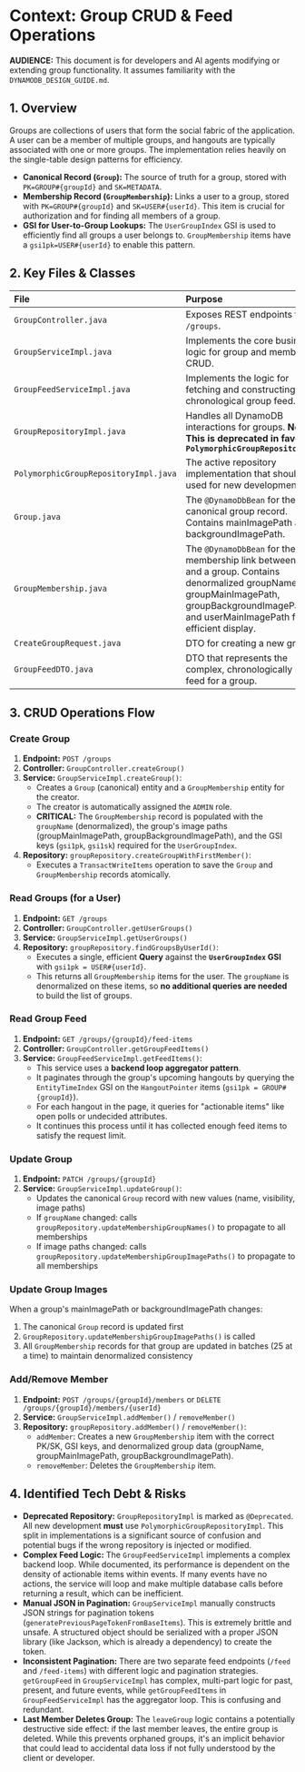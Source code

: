 # Context: Group CRUD & Feed Operations

**AUDIENCE:** This document is for developers and AI agents modifying or extending group functionality. It assumes familiarity with the `DYNAMODB_DESIGN_GUIDE.md`.

## 1. Overview

Groups are collections of users that form the social fabric of the application. A user can be a member of multiple groups, and hangouts are typically associated with one or more groups. The implementation relies heavily on the single-table design patterns for efficiency.

- **Canonical Record (`Group`):** The source of truth for a group, stored with `PK=GROUP#{groupId}` and `SK=METADATA`.
- **Membership Record (`GroupMembership`):** Links a user to a group, stored with `PK=GROUP#{groupId}` and `SK=USER#{userId}`. This item is crucial for authorization and for finding all members of a group.
- **GSI for User-to-Group Lookups:** The `UserGroupIndex` GSI is used to efficiently find all groups a user belongs to. `GroupMembership` items have a `gsi1pk=USER#{userId}` to enable this pattern.

## 2. Key Files & Classes

| File | Purpose |
| :--- | :--- |
| `GroupController.java` | Exposes REST endpoints for `/groups`. |
| `GroupServiceImpl.java` | Implements the core business logic for group and membership CRUD. |
| `GroupFeedServiceImpl.java` | Implements the logic for fetching and constructing the chronological group feed. |
| `GroupRepositoryImpl.java` | Handles all DynamoDB interactions for groups. **Note: This is deprecated in favor of `PolymorphicGroupRepositoryImpl`** |
| `PolymorphicGroupRepositoryImpl.java` | The active repository implementation that should be used for new development. |
| `Group.java` | The `@DynamoDbBean` for the canonical group record. Contains mainImagePath and backgroundImagePath. |
| `GroupMembership.java` | The `@DynamoDbBean` for the membership link between a user and a group. Contains denormalized groupName, groupMainImagePath, groupBackgroundImagePath, and userMainImagePath for efficient display. |
| `CreateGroupRequest.java` | DTO for creating a new group. |
| `GroupFeedDTO.java` | DTO that represents the complex, chronologically sorted feed for a group. |

## 3. CRUD Operations Flow

### Create Group

1.  **Endpoint:** `POST /groups`
2.  **Controller:** `GroupController.createGroup()`
3.  **Service:** `GroupServiceImpl.createGroup()`:
    *   Creates a `Group` (canonical) entity and a `GroupMembership` entity for the creator.
    *   The creator is automatically assigned the `ADMIN` role.
    *   **CRITICAL:** The `GroupMembership` record is populated with the `groupName` (denormalized), the group's image paths (groupMainImagePath, groupBackgroundImagePath), and the GSI keys (`gsi1pk`, `gsi1sk`) required for the `UserGroupIndex`.
4.  **Repository:** `groupRepository.createGroupWithFirstMember()`:
    *   Executes a `TransactWriteItems` operation to save the `Group` and `GroupMembership` records atomically.

### Read Groups (for a User)

1.  **Endpoint:** `GET /groups`
2.  **Controller:** `GroupController.getUserGroups()`
3.  **Service:** `GroupServiceImpl.getUserGroups()`
4.  **Repository:** `groupRepository.findGroupsByUserId()`:
    *   Executes a single, efficient **Query** against the **`UserGroupIndex` GSI** with `gsi1pk = USER#{userId}`.
    *   This returns all `GroupMembership` items for the user. The `groupName` is denormalized on these items, so **no additional queries are needed** to build the list of groups.

### Read Group Feed

1.  **Endpoint:** `GET /groups/{groupId}/feed-items`
2.  **Controller:** `GroupController.getGroupFeedItems()`
3.  **Service:** `GroupFeedServiceImpl.getFeedItems()`:
    *   This service uses a **backend loop aggregator pattern**.
    *   It paginates through the group's upcoming hangouts by querying the `EntityTimeIndex` GSI on the `HangoutPointer` items (`gsi1pk = GROUP#{groupId}`).
    *   For each hangout in the page, it queries for "actionable items" like open polls or undecided attributes.
    *   It continues this process until it has collected enough feed items to satisfy the request limit.

### Update Group

1.  **Endpoint:** `PATCH /groups/{groupId}`
2.  **Service:** `GroupServiceImpl.updateGroup()`:
    *   Updates the canonical `Group` record with new values (name, visibility, image paths)
    *   If `groupName` changed: calls `groupRepository.updateMembershipGroupNames()` to propagate to all memberships
    *   If image paths changed: calls `groupRepository.updateMembershipGroupImagePaths()` to propagate to all memberships

### Update Group Images

When a group's mainImagePath or backgroundImagePath changes:
1. The canonical `Group` record is updated first
2. `GroupRepository.updateMembershipGroupImagePaths()` is called
3. All `GroupMembership` records for that group are updated in batches (25 at a time) to maintain denormalized consistency

### Add/Remove Member

1.  **Endpoint:** `POST /groups/{groupId}/members` or `DELETE /groups/{groupId}/members/{userId}`
2.  **Service:** `GroupServiceImpl.addMember()` / `removeMember()`
3.  **Repository:** `groupRepository.addMember()` / `removeMember()`:
    *   `addMember`: Creates a new `GroupMembership` item with the correct PK/SK, GSI keys, and denormalized group data (groupName, groupMainImagePath, groupBackgroundImagePath).
    *   `removeMember`: Deletes the `GroupMembership` item.

## 4. Identified Tech Debt & Risks

-   **Deprecated Repository:** `GroupRepositoryImpl` is marked as `@Deprecated`. All new development **must** use `PolymorphicGroupRepositoryImpl`. This split in implementations is a significant source of confusion and potential bugs if the wrong repository is injected or modified.
-   **Complex Feed Logic:** The `GroupFeedServiceImpl` implements a complex backend loop. While documented, its performance is dependent on the density of actionable items within events. If many events have no actions, the service will loop and make multiple database calls before returning a result, which can be inefficient.
-   **Manual JSON in Pagination:** `GroupServiceImpl` manually constructs JSON strings for pagination tokens (`generatePreviousPageTokenFromBaseItems`). This is extremely brittle and unsafe. A structured object should be serialized with a proper JSON library (like Jackson, which is already a dependency) to create the token.
-   **Inconsistent Pagination:** There are two separate feed endpoints (`/feed` and `/feed-items`) with different logic and pagination strategies. `getGroupFeed` in `GroupServiceImpl` has complex, multi-part logic for past, present, and future events, while `getGroupFeedItems` in `GroupFeedServiceImpl` has the aggregator loop. This is confusing and redundant.
-   **Last Member Deletes Group:** The `leaveGroup` logic contains a potentially destructive side effect: if the last member leaves, the entire group is deleted. While this prevents orphaned groups, it's an implicit behavior that could lead to accidental data loss if not fully understood by the client or developer.
